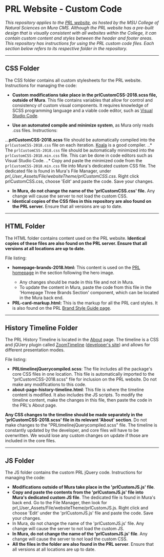 # PRL Website - Custom Code
<p><em>This repository applies to the <a href="https://prl.natsci.msu.edu/">PRL website</a>, as hosted by the MSU College of Natural Sciences on Mura CMS. Although the PRL website has a pre-built design that is visually consistent with all websites within the College, it can contain custom content and styles between the header and footer areas. This repository has instructions for using the PRL custom code files. Each section below refers to its respective folder in the repository.</em></p>
<hr>

## CSS Folder


The CSS folder contains all custom stylesheets for the PRL website. Instructions for managing the code:

 * **Custom modifications take place in the prlCustomCSS-2018.scss file, outside of Mura**. This file contains variables that allow for control and consistency of custom visual components. It requires knowledge of SCSS programming language and a viable code editor, such as <a href="https://code.visualstudio.com/"> Visual Studio Code</a>.

* **Use an automated compile and minimize system**, as Mura only reads .css files. Instructions:

...**prlCustomCSS-2018.scss** file</code> should be automatically compiled into the <code>prlCustomCSS-2018.css</code> file on each iteration. <a href="http://koala-app.com/">Koala</a> is a good compiler.</li>
..* The <code>prlCustomCSS-2018.css</code> file should be automatically minimized into the <code>prlCustomCSS-2018.min.css</code> file. This can be done in code editors such as Visual Studio Code.</li>
..* Copy and paste the minimized code from the <code>prlCustomCSS-2018.min.css</code> file into Mura's dedicated custom CSS file. The dedicated file is found in Mura's File Manager, under <em>prl_User_Assets/File/websiteTheme/prlCustomCSS.css</em>. Right click prlCustomCSS.css, choose 'Edit' and paste the code. Save your changes.</li>
* **In Mura, do not change the name of the 'prlCustomCSS.css' file.** Any change will cause the server to not load the custom CSS.</li>
* **Identical copies of the CSS files in this repository are also found on the PRL server.** Ensure that all versions are up to date.

<hr>
<h2>HTML Folder</h2>
<p> The HTML folder contains content used on the PRL website. <strong>Identical copies of these files are also found on the PRL server. Ensure that all versions at all locations are up to date.</strong></p>
<p>File listing:</p>
<ul>
  <li><strong>homepage-brands-2018.html:</strong> This content is used on the <a href="https://prl.natsci.msu.edu/">PRL homepage</a> in the section following the hero image. </li>
    <ul>
      <li>Any changes should be made in this file and not in Mura.</li>
      <li>To update the content in Mura, paste the code from this file in the 'Homepage Three Brands Section' component, which can be located in the Mura back end.</li>
  </ul>
  <li><strong>PRL-card-markup.html:</strong> This is the markup for all the PRL card styles. It is also found on the PRL <a href="https://prl.natsci.msu.edu/about/internal-resources/brand-style-guide/">Brand Style Guide page</a>.
  </li>
</ul>
<hr>
<h2>History Timeline Folder</h2>
<p> The PRL History Timeline is located in the <a href="https://prl.natsci.msu.edu/about/">About</a> page. The timeline is a CSS and jQUery plugin called <a href="http://preview.codecanyon.net/item/zoomtimeline-css-timeline-pack/full_screen_preview/16918891?_ga=2.76863253.1076320330.1529523907-713049933.1525180595">ZoomTimeline</a> (<a href="http://digitalzoomstudio.net/">developer's site</a>) and allows for different presentation modes. </p>
<p>File listing:</p>
<ul>
  <li><strong>PRLtimelinejQuerycompiled.scss</strong>: The file includes all the package's core CSS files in one location. This file is automatically imported to the "prlCustomCSS-2018.scss" file for inclusion on the PRL website. Do not make any modifications to this code.</li>
  <li><strong>about-page-history-timeline.html</strong>: This file is where the timeline content is modified. It also includes the JS scripts. To modify the timeline content, make the changes in this file, then paste the code in the PRL's About page.</li>
  </ul>
 <p> <strong>Any CSS changes to the timeline should be made separately in the 'prlCustomCSS-2018.scss' file in its relevant 'About' section</strong>. Do not make changes to the "PRLtimelinejQuerycompiled.scss" file. The timeline is constantly updated by the developer, and core files will have to be overwritten. We would lose any custom changes on update if those are included in the core files.</p>
 <hr>
<h2>JS Folder</h2>
<p>The JS folder contains the custom PRL jQuery code. Instructions for managing the code:</p>
<ul>
  <li><strong>Modifications outside of Mura take place in the 'prlCustomJS.js' file</strong>.</li>
  <li><strong>Copy and paste the contents from the 'prlCustomJS.js' file into Mura's dedicated custom JS file</strong>. The dedicated file is found in Mura's back end. Go to the File Manager, then look for prl_User_Assets/File/websiteTheme/prlCustomJS.js. Right click and choose 'Edit' under the 'prlCustomJS.js' file and paste the code. Save your changes.</li>
  <li>In Mura, do not change the name of the 'prlCustomJS.js' file. Any change will cause the server to not load the custom JS.</li>
  <li><strong>In Mura, do not change the name of the 'prlCustomJS.js' file</strong>. Any change will cause the server to not load the custom CSS.
  <li><strong>All the files in the folder are also found in the PRL server</strong>. Ensure that all versions at all locations are up to date.
  </ul>
